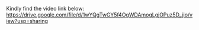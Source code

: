 Kindly find the video link below:
https://drive.google.com/file/d/1wYQgTwGY5f4OgWDAmogLgjOPuz5D_jio/view?usp=sharing

